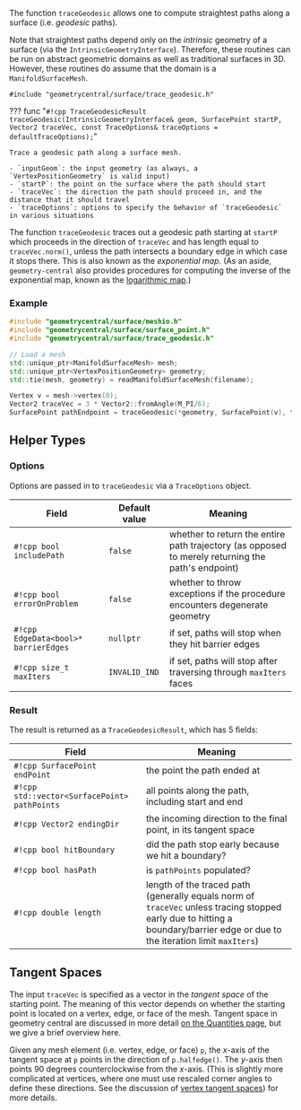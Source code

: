 The function `traceGeodesic` allows one to compute straightest paths along a surface (i.e. _geodesic_ paths). 

Note that straightest paths depend only on the _intrinsic_ geometry of a surface (via the `IntrinsicGeometryInterface`). Therefore, these routines can be run on abstract geometric domains as well as traditional surfaces in 3D. However, these routines do assume that the domain is a `ManifoldSurfaceMesh`.

`#include "geometrycentral/surface/trace_geodesic.h"`


??? func "`#!cpp TraceGeodesicResult traceGeodesic(IntrinsicGeometryInterface& geom, SurfacePoint startP, Vector2 traceVec, const TraceOptions& traceOptions = defaultTraceOptions);`"

    Trace a geodesic path along a surface mesh.
    
    - `inputGeom`: the input geometry (as always, a `VertexPositionGeometry` is valid input)
    - `startP`: the point on the surface where the path should start
    - `traceVec`: the direction the path should proceed in, and the distance that it should travel
    - `traceOptions`: options to specify the behavior of `traceGeodesic` in various situations

The function `traceGeodesic` traces out a geodesic path starting at `startP` which proceeds in the direction of `traceVec` and has length equal to `traceVec.norm()`, unless the path intersects a boundary edge in which case it stops there. 
This is also known as the _exponential map_. (As an aside, `geometry-central` also provides procedures for computing the inverse of the exponential map, known as the [logarithmic map](/surface/algorithms/vector_heat_method/#logarithmic-map).)

### Example

```cpp
#include "geometrycentral/surface/meshio.h"
#include "geometrycentral/surface/surface_point.h"
#include "geometrycentral/surface/trace_geodesic.h"

// Load a mesh
std::unique_ptr<ManifoldSurfaceMesh> mesh;
std::unique_ptr<VertexPositionGeometry> geometry;
std::tie(mesh, geometry) = readManifoldSurfaceMesh(filename);

Vertex v = mesh->vertex(0);
Vector2 traceVec = 3 * Vector2::fromAngle(M_PI/6);
SurfacePoint pathEndpoint = traceGeodesic(*geometry, SurfacePoint(v), traceVec).endPoint;
```

## Helper Types
### Options
Options are passed in to `traceGeodesic` via a `TraceOptions` object.

| Field | Default value |Meaning|
|---|---|---|
| `#!cpp bool includePath`| `false` | whether to return the entire path trajectory (as opposed to merely returning the path's endpoint) |
| `#!cpp bool errorOnProblem`| `false` | whether to throw exceptions if the procedure encounters degenerate geometry |
| `#!cpp EdgeData<bool>* barrierEdges`| `nullptr` | if set, paths will stop when they hit barrier edges |
| `#!cpp size_t maxIters`| `INVALID_IND` | if set, paths will stop after traversing through `maxIters` faces |


### Result
The result is returned as a `TraceGeodesicResult`, which has 5 fields:

| Field | Meaning|
|---|---|
| `#!cpp SurfacePoint endPoint`| the point the path ended at |
| `#!cpp std::vector<SurfacePoint> pathPoints`| all points along the path, including start and end |
| `#!cpp Vector2 endingDir`| the incoming direction to the final point, in its tangent space |
| `#!cpp bool hitBoundary`| did the path stop early because we hit a boundary? |
| `#!cpp bool hasPath`| is `pathPoints` populated? |
| `#!cpp double length`| length of the traced path (generally equals norm of `traceVec` unless tracing stopped early due to hitting a boundary/barrier edge or due to the iteration limit `maxIters`) |


## Tangent Spaces
The input `traceVec` is specified as a vector in the _tangent space_ of the starting point. The meaning of this vector depends on whether the starting point is located on a vertex, edge, or face of the mesh. Tangent space in geometry central are discussed in more detail [on the Quantities page](/surface/geometry/quantities/#tangent-vectors-and-transport), but we give a brief overview here.

Given any mesh element (i.e. vertex, edge, or face) `p`, the $x$-axis of the tangent space at `p` points in the direction of `p.halfedge()`. The $y$-axis then points 90 degrees counterclockwise from the $x$-axis. (This is slightly more complicated at vertices, where one must use rescaled corner angles to define these directions. See the discussion of [vertex tangent spaces](/surface/geometry/quantities/#vertex-tangent-spaces)) for more details.
